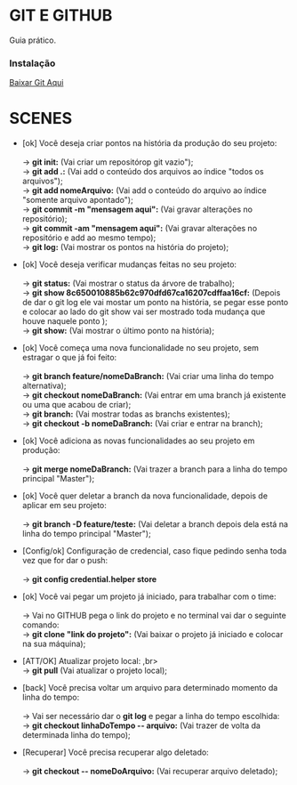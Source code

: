 # GIT E GITHUB

Guia prático.

### Instalação

<a target="_blank" href="https://git-scm.com/download">Baixar Git Aqui</a>

# SCENES

- [ok] Você deseja criar pontos na história da produção do seu projeto:<br>
    <br>
    -> <strong>git init:</strong> (Vai criar um repositórop git vazio"); <br> 
    -> <strong>git add .:</strong> (Vai add o conteúdo dos arquivos ao índice "todos os arquivos");<br>
    -> <strong>git add nomeArquivo:</strong> (Vai add o conteúdo do arquivo ao índice "somente arquivo apontado");<br>
    -> <strong>git commit -m "mensagem aqui":</strong> (Vai gravar alterações no repositório);<br>
    -> <strong>git commit -am "mensagem aqui":</strong> (Vai gravar alterações no repositório e add ao mesmo tempo);<br>
    -> <strong>git log:</strong> (Vai mostrar os pontos na história do projeto);<br>

- [ok] Você deseja verificar mudanças feitas no seu projeto:<br>
    <br>
    -> <strong>git status:</strong> (Vai mostrar o status da árvore de trabalho);<br>
    -> <strong>git show 8c650010885b62c970dfd67ca16207cdffaa16cf:</strong> (Depois de dar o git log ele vai mostar um ponto na história, se pegar esse ponto e colocar ao lado do git show vai ser mostrado toda mudança que houve naquele ponto );<br>
    -> <strong>git show:</strong> (Vai mostrar o último ponto na história);<br>

- [ok] Você começa uma nova funcionalidade no seu projeto, sem estragar o que já foi feito:<br>
    <br>
    -> <strong>git branch feature/nomeDaBranch:</strong> (Vai criar uma linha do tempo alternativa);<br>
    -> <strong>git checkout nomeDaBranch:</strong> (Vai entrar em uma branch já existente ou uma que acabou de criar);<br>
    -> <strong>git branch:</strong> (Vai mostrar todas as branchs existentes);<br>
    -> <strong>git checkout -b nomeDaBranch:</strong> (Vai criar e entrar na branch);<br>

- [ok] Você adiciona as novas funcionalidades ao seu projeto em produção: <br>
    <br>
    -> <strong>git merge nomeDaBranch:</strong> (Vai trazer a branch para a linha do tempo principal "Master");<br>

- [ok] Você quer deletar a branch da nova funcionalidade, depois de aplicar em seu projeto:<br>
    <br>
    -> <strong>git branch -D feature/teste:</strong> (Vai deletar a branch depois dela está na linha do tempo principal "Master");<br>

- [Config/ok] Configuração de credencial, caso fique pedindo senha toda vez que for dar o push: <br>
    <br>
    -> <strong>git config credential.helper store</strong>

- [ok] Você vai pegar um projeto já iniciado, para trabalhar com o time: <br>
    <br>
    -> Vai no GITHUB pega o link do projeto e no terminal vai dar o seguinte comando: <br>
        -> <strong>git clone "link do projeto":</strong> (Vai baixar o projeto já iniciado e colocar na sua máquina); <br>

- [ATT/OK] Atualizar projeto local: ,br>
    <br>
    -> <strong>git pull</strong> (Vai atualizar o projeto local);

- [back] Você precisa voltar um arquivo para determinado momento da linha do tempo:<br>
    <br>
    -> Vai ser necessário dar o <strong>git log</strong> e pegar a linha do tempo escolhida:<br>
        -> <strong>git checkout linhaDoTempo -- arquivo:</strong> (Vai trazer de volta da determinada linha do tempo);<br>

- [Recuperar] Você precisa recuperar algo deletado:<br>
    <br>
    -> <strong>git checkout -- nomeDoArquivo:</strong> (Vai recuperar arquivo deletado);

